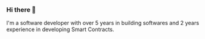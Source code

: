 ### Hi there 👋

 I'm a software developer with over 5 years in building softwares and 2 years experience in developing Smart Contracts.

